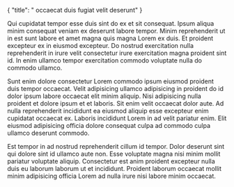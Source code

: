 {
  "title": " occaecat duis fugiat velit deserunt"
}

Qui cupidatat tempor esse duis sint do ex et sit consequat. Ipsum aliqua minim consequat veniam ex deserunt labore tempor. Minim reprehenderit ut in est sunt labore et amet magna quis magna Lorem ex duis. Et proident excepteur ex in eiusmod excepteur. Do nostrud exercitation nulla reprehenderit in irure velit consectetur irure exercitation magna proident sint id. In enim ullamco tempor exercitation commodo voluptate nulla do commodo ullamco.

Sunt enim dolore consectetur Lorem commodo ipsum eiusmod proident duis tempor occaecat. Velit adipisicing ullamco adipisicing in proident do id dolor ipsum labore occaecat elit minim aliquip. Nisi adipisicing nulla proident et dolore ipsum et et laboris. Sit enim velit occaecat dolor aute. Ad nulla reprehenderit incididunt ea eiusmod aliquip esse excepteur enim cupidatat occaecat ex. Laboris incididunt Lorem in ad velit pariatur enim. Elit eiusmod adipisicing officia dolore consequat culpa ad commodo culpa ullamco deserunt commodo.

Est tempor in ad nostrud reprehenderit cillum id tempor. Dolor deserunt sint qui dolore sint id ullamco aute non. Esse voluptate magna nisi minim mollit pariatur voluptate aliquip. Consectetur est anim proident excepteur nulla duis eu laborum laborum ut et incididunt. Proident laborum occaecat mollit minim adipisicing officia Lorem ad nulla irure nisi labore minim occaecat.